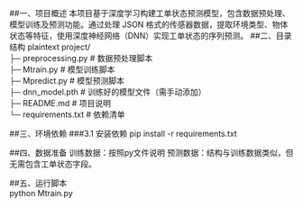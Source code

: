##一、项目概述
本项目基于深度学习构建工单状态预测模型，包含数据预处理、模型训练及预测功能。通过处理 JSON 格式的传感器数据，提取环境类型、物体状态等特征，使用深度神经网络（DNN）实现工单状态的序列预测。
##二、目录结构
plaintext
project/  
├─ preprocessing.py    # 数据预处理脚本  
├─ Mtrain.py           # 模型训练脚本  
├─ Mpredict.py         # 模型预测脚本  
├─ dnn_model.pth       # 训练好的模型文件（需手动添加）  
├─ README.md           # 项目说明  
└─ requirements.txt    # 依赖清单  

##三、环境依赖
###3.1 安装依赖
pip install -r requirements.txt  

##四、数据准备
训练数据：按照py文件说明
预测数据：结构与训练数据类似，但无需包含工单状态字段。

##五、运行脚本  
python Mtrain.py  


